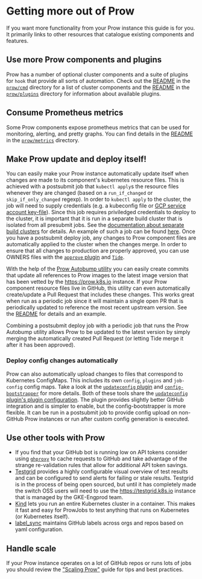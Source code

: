 # Getting more out of Prow

If you want more functionality from your Prow instance this guide is for you. It primarily links to other resources that catalogue existing components and features.

## Use more Prow components and plugins

Prow has a number of optional cluster components and a suite of plugins for `hook` that provide all sorts of automation. Check out the [README](/prow/cmd/README.md) in the [`prow/cmd`](/prow/cmd) directory for a list of cluster components and the [README](/prow/plugins/README.md) in the [`prow/plugins`](/prow/plugins) directory for information about available plugins.

## Consume Prometheus metrics

Some Prow components expose prometheus metrics that can be used for monitoring, alerting, and pretty graphs. You can find details in the [README](/prow/metrics/README.md) in the [`prow/metrics`](/prow/metrics) directory.

## Make Prow update and deploy itself!

You can easily make your Prow instance automatically update itself when changes
are made to its component's kubernetes resource files. This is achieved with a
postsubmit job that `kubectl apply`s the resource files whenever they are
changed (based on a `run_if_changed` or `skip_if_only_changed` regexp). In
order to `kubectl apply` to the cluster, the job will need to supply credentials
(e.g. a kubeconfig file or
[GCP service account key-file](/prow/gcloud-deployer-service-account.sh)). Since
this job requires priviledged credentials to deploy to the cluster, it is
important that it is run in a separate build cluster that is isolated from all
presubmit jobs. See the
[documentation about separate build clusters](/prow/scaling.md#separate-build-clusters)
for details. An example of such a job can be found
[here](https://github.com/istio/test-infra/blob/45526926b4f1cd09147d54d23abc4a4258e62860/prow/cluster/jobs/istio/test-infra/istio.test-infra.trusted.master.yaml#L2-L28).
Once you have a postsubmit deploy job, any changes to Prow component files are
automatically applied to the cluster when the changes merge. In order to ensure
that all changes to production are properly approved, you can use OWNERS files
with the [`approve` plugin](/prow/plugins/approve) and [`Tide`](/prow/cmd/tide).

With the help of the [Prow Autobump utility](/prow/cmd/autobump#prow-autobump) you can easily create commits that update all references to Prow images to the latest image version that has been vetted by the https://prow.k8s.io instance. If your Prow component resource files live in GitHub, this utility can even automatically create/update a Pull Request that includes these changes. This works great when run as a periodic job since it will maintain a single open PR that is periodically updated to reference the most recent upstream version. See the [README](/prow/cmd/autobump#prow-autobump) for details and an example.

Combining a postsubmit deploy job with a periodic job that runs the Prow Autobump utility allows Prow to be updated to the latest version by simply merging the automatically created Pull Request (or letting Tide merge it after it has been approved).

### Deploy config changes automatically

Prow can also automatically upload changes to files that correspond to Kubernetes ConfigMaps. This includes its own `config`, `plugins` and `job-config` config maps. Take a look at the [`updateconfig` plugin](/prow/plugins/updateconfig) and [`config-bootstrapper`](/prow/cmd/config-bootstrapper) for more details. Both of these tools share the [`updateconfig` plugin's plugin configuration](https://github.com/kubernetes/test-infra/blob/531f2a5e6b6fb60e3262340a86992029aa59808f/prow/plugins/config.go#L69). The plugin provides slightly better GitHub integration and is simpler to enable, but the config-bootstrapper is more flexible. It can be run in a postsubmit job to provide config upload on non-GitHub Prow instances or run after custom config generation is executed.

## Use other tools with Prow

* If you find that your GitHub bot is running low on API tokens consider using [`ghproxy`](/ghproxy) to cache requests to GitHub and take advantage of the strange re-validation rules that allow for additional API token savings.
* [Testgrid](/testgrid) provides a highly configurable visual overview of test results and can be configured to send alerts for failing or stale results. Testgrid is in the process of being open sourced, but until it has completely made the switch OSS users will need to use the https://testgrid.k8s.io instance that is managed by the GKE-Engprod team.
* [Kind](https://github.com/kubernetes-sigs/kind) lets you run an entire Kubernetes cluster in a container. This makes it fast and easy for ProwJobs to test anything that runs on Kubernetes (or Kubernetes itself).
* [label_sync](/label_sync) maintains GitHub labels across orgs and repos based on yaml configuration.

## Handle scale

If your Prow instance operates on a lot of GitHub repos or runs lots of jobs you should review the ["Scaling Prow"](/prow/scaling.md) guide for tips and best practices.
